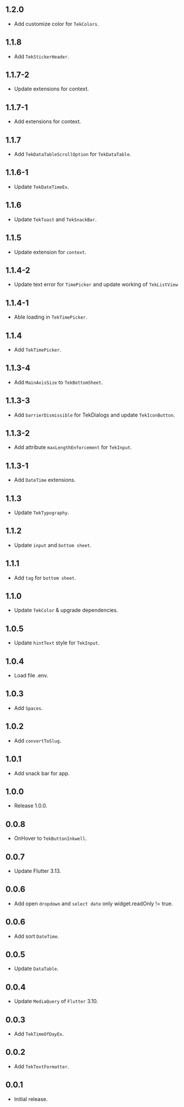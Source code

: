 ## 1.2.0
* Add customize color for `TekColors`.
## 1.1.8
* Add `TekStickerHeader`.
## 1.1.7-2
* Update extensions for context.
## 1.1.7-1
* Add extensions for context.
## 1.1.7
* Add `TekDataTableScrollOption` for `TekDataTable`.
## 1.1.6-1
* Update `TekDateTimeEx`.
## 1.1.6
* Update `TekToast` and `TekSnackBar`.
## 1.1.5
* Update extension for `context`.
## 1.1.4-2
* Update text error for `TimePicker` and update working of `TekListView`
## 1.1.4-1
* Able loading in `TekTimePicker`.
## 1.1.4
* Add `TekTimePicker`.
## 1.1.3-4
* Add `MainAxisSize` to `TekBottomSheet`.
## 1.1.3-3
* Add `barrierDismissible` for TekDialogs and update `TekIconButton`.
## 1.1.3-2
* Add attribute `maxLengthEnforcement` for `TekInput`.
## 1.1.3-1
* Add `DateTime` extensions.
## 1.1.3
* Update `TekTypography`.
## 1.1.2
* Update `input` and `bottom sheet`.
## 1.1.1
* Add `tag` for `bottom sheet`.
## 1.1.0
* Update `TekColor` & upgrade dependencies.
## 1.0.5
* Update `hintText` style for `TekInput`.
## 1.0.4
* Load file .env.
## 1.0.3
* Add `Spaces`.
## 1.0.2
* Add `convertToSlug`.
## 1.0.1
* Add snack bar for app.
## 1.0.0
* Release 1.0.0.
## 0.0.8
* OnHover to `TekButtonInkwell`.
## 0.0.7
* Update Flutter 3.13.
## 0.0.6
* Add open `dropdown` and `select date` only widget.readOnly != true.
## 0.0.6
* Add sort `DateTime`.
## 0.0.5
* Update `DataTable`.
## 0.0.4
* Update `MediaQuery` of `Flutter` 3.10.
## 0.0.3
* Add `TekTimeOfDayEx`.
## 0.0.2
* Add `TekTextFormatter`.
## 0.0.1
* Initial release.
